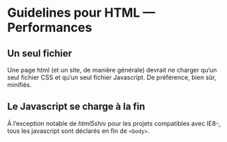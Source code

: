 # Guidelines pour HTML — Performances

## Un seul fichier

Une page html (et un site, de manière générale) devrait ne charger qu‘un seul fichier CSS et qu‘un seul fichier Javascript. De préférence, bien sûr, minifiés.

## Le Javascript se charge à la fin

À l‘exception notable de *html5shiv* pour les projets compatibles avec IE8-, tous les javascript sont déclarés en fin de `<body>`.